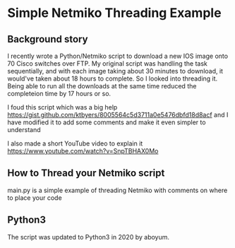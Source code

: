 # Simple Netmiko Threading Example

## Background story
I recently wrote a Python/Netmiko script to download a new IOS image onto 70 Cisco switches over FTP. My original script was handling the task sequentially, and with each image taking about 30 minutes to download, it would've taken about 18 hours to complete. So I looked into threading it. Being able to run all the downloads at the same time reduced the completeion time by 17 hours or so.

I foud this script which was a big help https://gist.github.com/ktbyers/8005564c5d3711a0e5476dbfd18d8acf and I have modified it to add some comments and make it even simpler to understand

I also made a short YouTube video to explain it https://www.youtube.com/watch?v=SnpTBHAX0Mo

## How to Thread your Netmiko script
main.py is a simple example of threading Netmiko with comments on where to place your code

## Python3
The script was updated to Python3 in 2020 by aboyum.
